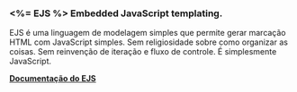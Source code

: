 ### <%= EJS %> Embedded JavaScript templating.

EJS é uma linguagem de modelagem simples que permite gerar marcação HTML com JavaScript simples. Sem religiosidade sobre como organizar as coisas. Sem reinvenção de iteração e fluxo de controle. É simplesmente JavaScript.

**[Documentação do EJS](https://ejs.co/)**